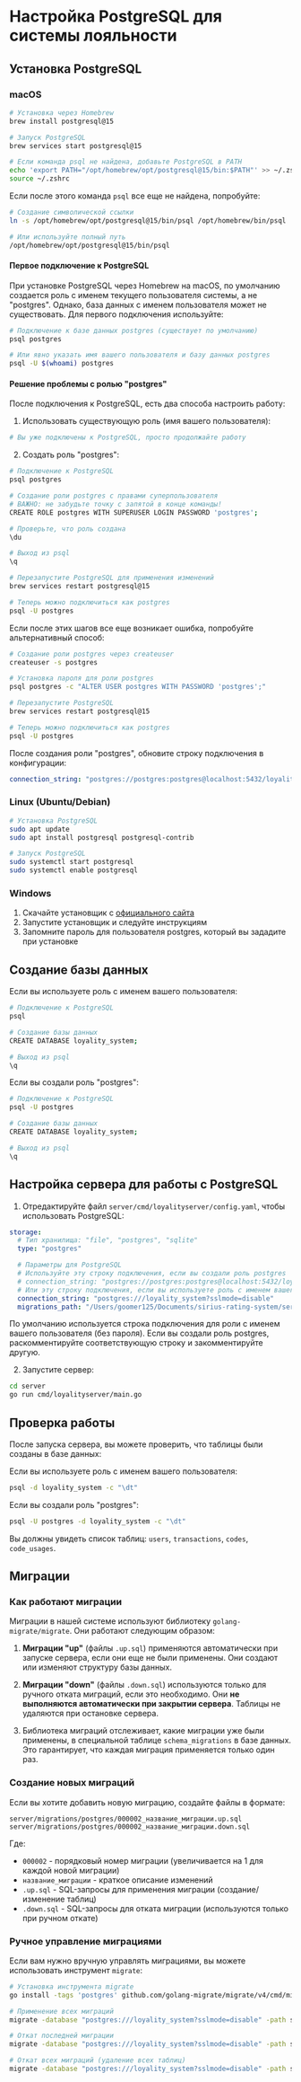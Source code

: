 # Настройка PostgreSQL для системы лояльности

## Установка PostgreSQL

### macOS

```bash
# Установка через Homebrew
brew install postgresql@15

# Запуск PostgreSQL
brew services start postgresql@15

# Если команда psql не найдена, добавьте PostgreSQL в PATH
echo 'export PATH="/opt/homebrew/opt/postgresql@15/bin:$PATH"' >> ~/.zshrc
source ~/.zshrc
```

Если после этого команда `psql` все еще не найдена, попробуйте:

```bash
# Создание символической ссылки
ln -s /opt/homebrew/opt/postgresql@15/bin/psql /opt/homebrew/bin/psql

# Или используйте полный путь
/opt/homebrew/opt/postgresql@15/bin/psql
```

#### Первое подключение к PostgreSQL

При установке PostgreSQL через Homebrew на macOS, по умолчанию создается роль с именем текущего пользователя системы, а не "postgres". Однако, база данных с именем пользователя может не существовать. Для первого подключения используйте:

```bash
# Подключение к базе данных postgres (существует по умолчанию)
psql postgres

# Или явно указать имя вашего пользователя и базу данных postgres
psql -U $(whoami) postgres
```

#### Решение проблемы с ролью "postgres"

После подключения к PostgreSQL, есть два способа настроить работу:

1. Использовать существующую роль (имя вашего пользователя):

```bash
# Вы уже подключены к PostgreSQL, просто продолжайте работу
```

2. Создать роль "postgres":

```bash
# Подключение к PostgreSQL
psql postgres

# Создание роли postgres с правами суперпользователя
# ВАЖНО: не забудьте точку с запятой в конце команды!
CREATE ROLE postgres WITH SUPERUSER LOGIN PASSWORD 'postgres';

# Проверьте, что роль создана
\du

# Выход из psql
\q

# Перезапустите PostgreSQL для применения изменений
brew services restart postgresql@15

# Теперь можно подключиться как postgres
psql -U postgres
```

Если после этих шагов все еще возникает ошибка, попробуйте альтернативный способ:

```bash
# Создание роли postgres через createuser
createuser -s postgres

# Установка пароля для роли postgres
psql postgres -c "ALTER USER postgres WITH PASSWORD 'postgres';"

# Перезапустите PostgreSQL
brew services restart postgresql@15

# Теперь можно подключиться как postgres
psql -U postgres
```

После создания роли "postgres", обновите строку подключения в конфигурации:

```yaml
connection_string: "postgres://postgres:postgres@localhost:5432/loyality_system?sslmode=disable"
```

### Linux (Ubuntu/Debian)

```bash
# Установка PostgreSQL
sudo apt update
sudo apt install postgresql postgresql-contrib

# Запуск PostgreSQL
sudo systemctl start postgresql
sudo systemctl enable postgresql
```

### Windows

1. Скачайте установщик с [официального сайта](https://www.postgresql.org/download/windows/)
2. Запустите установщик и следуйте инструкциям
3. Запомните пароль для пользователя postgres, который вы зададите при установке

## Создание базы данных

Если вы используете роль с именем вашего пользователя:

```bash
# Подключение к PostgreSQL
psql

# Создание базы данных
CREATE DATABASE loyality_system;

# Выход из psql
\q
```

Если вы создали роль "postgres":

```bash
# Подключение к PostgreSQL
psql -U postgres

# Создание базы данных
CREATE DATABASE loyality_system;

# Выход из psql
\q
```

## Настройка сервера для работы с PostgreSQL

1. Отредактируйте файл `server/cmd/loyalityserver/config.yaml`, чтобы использовать PostgreSQL:

```yaml
storage:
  # Тип хранилища: "file", "postgres", "sqlite"
  type: "postgres"

  # Параметры для PostgreSQL
  # Используйте эту строку подключения, если вы создали роль postgres
  # connection_string: "postgres://postgres:postgres@localhost:5432/loyality_system?sslmode=disable"
  # Или эту строку подключения, если вы используете роль с именем вашего пользователя (без пароля)
  connection_string: "postgres:///loyality_system?sslmode=disable"
  migrations_path: "/Users/goomer125/Documents/sirius-rating-system/server/migrations/postgres"
```

По умолчанию используется строка подключения для роли с именем вашего пользователя (без пароля). Если вы создали роль postgres, раскомментируйте соответствующую строку и закомментируйте другую.

2. Запустите сервер:

```bash
cd server
go run cmd/loyalityserver/main.go
```

## Проверка работы

После запуска сервера, вы можете проверить, что таблицы были созданы в базе данных:

Если вы используете роль с именем вашего пользователя:

```bash
psql -d loyality_system -c "\dt"
```

Если вы создали роль "postgres":

```bash
psql -U postgres -d loyality_system -c "\dt"
```

Вы должны увидеть список таблиц: `users`, `transactions`, `codes`, `code_usages`.

## Миграции

### Как работают миграции

Миграции в нашей системе используют библиотеку `golang-migrate/migrate`. Они работают следующим образом:

1. **Миграции "up"** (файлы `.up.sql`) применяются автоматически при запуске сервера, если они еще не были применены. Они создают или изменяют структуру базы данных.

2. **Миграции "down"** (файлы `.down.sql`) используются только для ручного отката миграций, если это необходимо. Они **не выполняются автоматически при закрытии сервера**. Таблицы не удаляются при остановке сервера.

3. Библиотека миграций отслеживает, какие миграции уже были применены, в специальной таблице `schema_migrations` в базе данных. Это гарантирует, что каждая миграция применяется только один раз.

### Создание новых миграций

Если вы хотите добавить новую миграцию, создайте файлы в формате:

```
server/migrations/postgres/000002_название_миграции.up.sql
server/migrations/postgres/000002_название_миграции.down.sql
```

Где:

- `000002` - порядковый номер миграции (увеличивается на 1 для каждой новой миграции)
- `название_миграции` - краткое описание изменений
- `.up.sql` - SQL-запросы для применения миграции (создание/изменение таблиц)
- `.down.sql` - SQL-запросы для отката миграции (используются только при ручном откате)

### Ручное управление миграциями

Если вам нужно вручную управлять миграциями, вы можете использовать инструмент `migrate`:

```bash
# Установка инструмента migrate
go install -tags 'postgres' github.com/golang-migrate/migrate/v4/cmd/migrate@latest

# Применение всех миграций
migrate -database "postgres:///loyality_system?sslmode=disable" -path server/migrations/postgres up

# Откат последней миграции
migrate -database "postgres:///loyality_system?sslmode=disable" -path server/migrations/postgres down 1

# Откат всех миграций (удаление всех таблиц)
migrate -database "postgres:///loyality_system?sslmode=disable" -path server/migrations/postgres down
```

